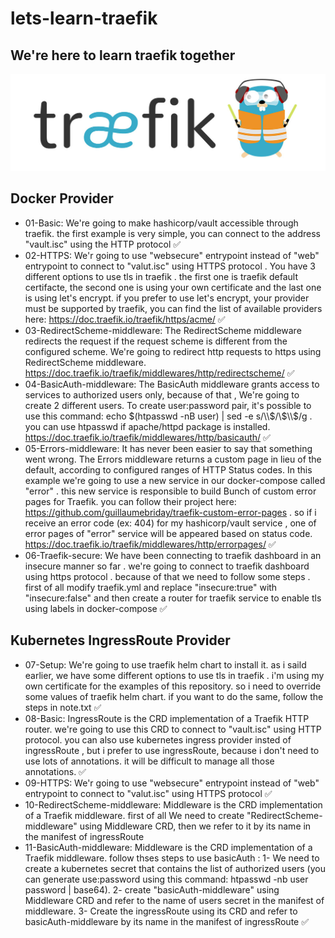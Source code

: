 # lets-learn-traefik

## We're here to learn traefik together
![Traefik Image](traefik-logo.jpg)


## Docker Provider
 - 01-Basic: We're going to make hashicorp/vault accessible through traefik. the first example is very simple, you can connect to the address "vault.isc" using the HTTP protocol :white_check_mark:
 - 02-HTTPS: We'r going to use "websecure" entrypoint instead of "web" entrypoint to connect to "valut.isc" using HTTPS protocol . You have 3 different options to use tls in traefik . the first one is traefik default certifacte, the second one is using your own certificate and the last one is using let's encrypt. if you prefer to use let's encrypt, your provider must be supported by traefik, you can find the list of available providers here: https://doc.traefik.io/traefik/https/acme/ ✅
 - 03-RedirectScheme-middleware: The RedirectScheme middleware redirects the request if the request scheme is different from the configured scheme. We're going to redirect http requests to https using RedirectScheme middleware. https://doc.traefik.io/traefik/middlewares/http/redirectscheme/ ✅
 - 04-BasicAuth-middleware: The BasicAuth middleware grants access to services to authorized users only, because of that , We're going to create 2 different users. To create user:password pair, it's possible to use this command: echo $(htpasswd -nB user) | sed -e s/\\$/\\$\\$/g . you can use htpasswd if apache/httpd package is installed. https://doc.traefik.io/traefik/middlewares/http/basicauth/ ✅
 - 05-Errors-middleware: It has never been easier to say that something went wrong. The Errors middleware returns a custom page in lieu of the default, according to configured ranges of HTTP Status codes. In this example we're going to use a new service in our docker-compose called "error" . this new service is responsible to build Bunch of custom error pages for Traefik. you can follow their project here: https://github.com/guillaumebriday/traefik-custom-error-pages . so if i receive an error code (ex: 404) for my hashicorp/vault service , one of error pages of "error" service will be appeared based on status code. https://doc.traefik.io/traefik/middlewares/http/errorpages/ ✅
 - 06-Traefik-secure: We have been connecting to traefik dashboard in an insecure manner so far . we're going to connect to traefik dashboard using https protocol . because of that we need to follow some steps . first of all modify traefik.yml and replace "insecure:true" with "insecure:false" and then create a router for traefik service to enable tls using labels in docker-compose ✅

## Kubernetes IngressRoute Provider
  - 07-Setup: We're going to use traefik helm chart to install it. as i saild earlier, we have some different options to use tls in traefik . i'm using my own certificate for the examples of this repository. so i need to override some values of traefik helm chart. if you want to do the same, follow the steps in note.txt ✅
  - 08-Basic: IngressRoute is the CRD implementation of a Traefik HTTP router. we're going to use this CRD to connect to "vault.isc" using HTTP protocol. you can also use kubernetes ingress provider insted of ingressRoute , but i prefer to use ingressRoute, because i don't need to use lots of annotations. it will be difficult to manage all those annotations. ✅
  - 09-HTTPS: We'r going to use "websecure" entrypoint instead of "web" entrypoint to connect to "valut.isc" using HTTPS protocol ✅
  - 10-RedirectScheme-middleware: Middleware is the CRD implementation of a Traefik middleware. first of all We need to create "RedirectScheme-middleware" using Middleware CRD, then we refer to it by its name in the manifest of ingressRoute
  - 11-BasicAuth-middleware: Middleware is the CRD implementation of a Traefik middleware. follow thses steps to use basicAuth : 1- We need to create a kubernetes secret that contains the list of authorized users (you can generate use:password using this command: htpasswd -nb user password | base64). 2- create "basicAuth-middleware" using Middleware CRD and refer to the name of users secret in the manifest of middleware. 3- Create the ingressRoute using its CRD and refer to basicAuth-middleware by its name in the manifest of ingressRoute ✅
